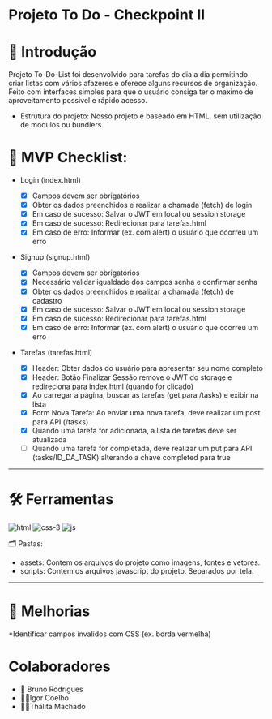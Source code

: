 #  Projeto To Do - Checkpoint II

# 📌 Introdução
 Projeto To-Do-List foi desenvolvido para tarefas do dia a dia permitindo criar listas com vários afazeres e oferece alguns recursos de organização. 
 Feito com interfaces simples para que o usuário consiga ter o maximo de aproveitamento possivel e rápido acesso.
 
 * Estrutura do projeto: Nosso projeto é baseado em HTML, sem utilização de modulos ou bundlers.
 
 # 📝 MVP Checklist:

- Login (index.html)

  - [x] Campos devem ser obrigatórios
  - [x] Obter os dados preenchidos e realizar a chamada (fetch) de login
  - [x] Em caso de sucesso: Salvar o JWT em local ou session storage
  - [x] Em caso de sucesso: Redirecionar para tarefas.html
  - [x] Em caso de erro: Informar (ex. com alert) o usuário que ocorreu um erro

- Signup (signup.html)

  - [x] Campos devem ser obrigatórios
  - [x] Necessário validar igualdade dos campos senha e confirmar senha
  - [x] Obter os dados preenchidos e realizar a chamada (fetch) de cadastro
  - [x] Em caso de sucesso: Salvar o JWT em local ou session storage
  - [x] Em caso de sucesso: Redirecionar para tarefas.html
  - [x] Em caso de erro: Informar (ex. com alert) o usuário que ocorreu um erro

- Tarefas (tarefas.html)

  - [x] Header: Obter dados do usuário para apresentar seu nome completo
  - [x] Header: Botão Finalizar Sessão remove o JWT do storage e redireciona para index.html (quando for clicado)
  - [x] Ao carregar a página, buscar as tarefas (get para /tasks) e exibir na lista
  - [x] Form Nova Tarefa: Ao enviar uma nova tarefa, deve realizar um post para API (/tasks)
  - [x] Quando uma tarefa for adicionada, a lista de tarefas deve ser atualizada
  - [ ] Quando uma tarefa for completada, deve realizar um put para API (tasks/ID_DA_TASK) alterando a chave completed para true
---
# 🛠️ Ferramentas
![html](https://user-images.githubusercontent.com/61170238/164286081-7664fe9e-269b-46bd-adba-48fddd715335.png)
![css-3](https://user-images.githubusercontent.com/61170238/164286273-2aa27bb0-b33d-4054-91dd-a5e66aa41c95.png)
![js](https://user-images.githubusercontent.com/61170238/164286283-f1038fb4-4813-4733-bc13-8defbbfc39c3.png)

 🗂️ Pastas:

* assets: Contem os arquivos do projeto como imagens, fontes e vetores.
* scripts: Contem os arquivos javascript do projeto. Separados por tela.
---

# 🚩 Melhorias
 *Identificar campos invalidos com CSS (ex. borda vermelha)
 
 # Colaboradores 
 * 🧔 Bruno Rodrigues 
 * 🧑‍🦰Igor Coelho
 * 👩‍🦰Thalita Machado

